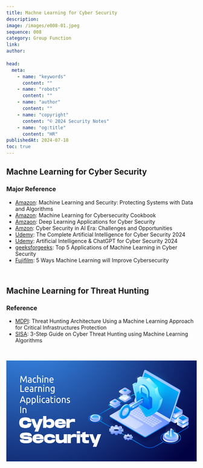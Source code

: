 ```yaml
---
title: Machne Learning for Cyber Security
description:
image: /images/e008-01.jpeg
sequence: 008
category: Group Function
link:
author:

head:
  meta:
    - name: "keywords"
      content: ""
    - name: "robots"
      content: ""
    - name: "author"
      content: ""
    - name: "copyright"
      content: "© 2024 Security Notes"
    - name: "og:title"
      content: "HR"
publishedAt: 2024-07-18
toc: true
---
```


## Machne Learning for Cyber Security

### Major Reference

- <a href="https://www.amazon.com/-/zh_TW/Clarence-Chio/dp/1491979909/ref=sr_1_1?crid=1IRJFK1LY2FO&dib=eyJ2IjoiMSJ9.s-TVuFFxnNUCeK2njYFkCNSSiDEK8KH4H5TfZsy-eWXlQZd4mQw2ZBTCgDHwFb0paU0GkNaw8Q1LsSeZLOZ8imKJNqocA_XTSOu3U3bsRwNYlw4-DFjfDvrBIWzYQGpyi_9iLO5wL_XwQFIHm0Lq37el69SbvyLhC1clo8T8OY42QyAklTQL67WlQVxcZFRLih0ZSUKiSpcspBBaCVj6-sDECxlK1uiGtxlC2eR-Yn8.eDtwD5l1c2R9Sp1Jcc2FJaD5B-FzHuyGrq02HS6EkUg&dib_tag=se&keywords=machine+learning+for+cyber+security&qid=1721309614&sprefix=machine+learning+for+cyber+security%2Caps%2C236&sr=8-1">Amazon</a>: Machine Learning and Security: Protecting Systems with Data and Algorithms
- <a href="https://www.amazon.com/-/zh_TW/Emmanuel-Tsukerman/dp/1789614678/ref=sr_1_4?crid=1IRJFK1LY2FO&dib=eyJ2IjoiMSJ9.s-TVuFFxnNUCeK2njYFkCNSSiDEK8KH4H5TfZsy-eWXlQZd4mQw2ZBTCgDHwFb0paU0GkNaw8Q1LsSeZLOZ8imKJNqocA_XTSOu3U3bsRwNYlw4-DFjfDvrBIWzYQGpyi_9iLO5wL_XwQFIHm0Lq37el69SbvyLhC1clo8T8OY42QyAklTQL67WlQVxcZFRLih0ZSUKiSpcspBBaCVj6-sDECxlK1uiGtxlC2eR-Yn8.eDtwD5l1c2R9Sp1Jcc2FJaD5B-FzHuyGrq02HS6EkUg&dib_tag=se&keywords=machine+learning+for+cyber+security&qid=1721309815&sprefix=machine+learning+for+cyber+security%2Caps%2C236&sr=8-4">Amazon</a>: Machine Learning for Cybersecurity Cookbook
- <a href="https://www.amazon.com/-/zh_TW/Mamoun-Alazab/dp/3030130568/ref=sr_1_8?crid=1OOSTGZKVT9L1&dib=eyJ2IjoiMSJ9.s-TVuFFxnNUCeK2njYFkCNSSiDEK8KH4H5TfZsy-eWXlQZd4mQw2ZBTCgDHwFb0paU0GkNaw8Q1LsSeZLOZ8imKJNqocA_XTSOu3U3bsRwNYlw4-DFjfDvrBIWzYQGpyi_9iLO5wL_XwQFIHm0Lq37el69SbvyLhC1clo8T8OY5ocfzWV0S99uJJ3L6ax9sWhf0NvGYk9HFbWq86awS4vHS2J6H_8x4iF1JrCmcXzpc.AbV3p-jRuVO34rIWoYEDjFIq2TXf-lxw8bL0JNf1oUU&dib_tag=se&keywords=machine+learning+for+cyber+security&qid=1721309889&sprefix=%2Caps%2C222&sr=8-8">Amzaon</a>: Deep Learning Applications for Cyber Security
- <a href="https://www.amazon.com/-/zh_TW/IZEM-IFEROUDJENE/dp/B0CJ45S14V/ref=sr_1_9?crid=1OOSTGZKVT9L1&dib=eyJ2IjoiMSJ9.s-TVuFFxnNUCeK2njYFkCNSSiDEK8KH4H5TfZsy-eWXlQZd4mQw2ZBTCgDHwFb0paU0GkNaw8Q1LsSeZLOZ8imKJNqocA_XTSOu3U3bsRwNYlw4-DFjfDvrBIWzYQGpyi_9iLO5wL_XwQFIHm0Lq37el69SbvyLhC1clo8T8OY5ocfzWV0S99uJJ3L6ax9sWhf0NvGYk9HFbWq86awS4vHS2J6H_8x4iF1JrCmcXzpc.AbV3p-jRuVO34rIWoYEDjFIq2TXf-lxw8bL0JNf1oUU&dib_tag=se&keywords=machine+learning+for+cyber+security&qid=1721309966&sprefix=%2Caps%2C222&sr=8-9">Amzon</a>: Cyber Security in AI Era: Challenges and Opportunities
- <a href="https://www.udemy.com/course/the-complete-artificial-intelligence-for-cyber-security-2021/?couponCode=PLOYALTY0923">Udemy</a>: The Complete Artificial Intelligence for Cyber Security 2024
- <a href="https://www.udemy.com/course/artificial-intelligence-chatgpt-for-cyber-security-2024/?couponCode=PLOYALTY0923">Udemy</a>: Artificial Intelligence & ChatGPT for Cyber Security 2024
- <a href="https://www.geeksforgeeks.org/top-5-applications-of-machine-learning-in-cyber-security/">geeksforgeeks</a>: Top 5 Applications of Machine Learning in Cyber Security
- <a href="https://www.fujifilm.com/fbsg/en/insights/article/5-ways-machine-learning-will-improve-cybersecurity">Fujifilm</a>: 5 Ways Machine Learning will Improve Cybersecurity

<br>

## Machine Learning for Threat Hunting

### Reference

- <a href="https://www.mdpi.com/2504-2289/7/2/65">MDPI</a>: Threat Hunting Architecture Using a Machine Learning Approach for Critical Infrastructures Protection
- <a href="https://www.sisainfosec.com/blogs/3-step-guide-on-cyber-threat-hunting-using-ml-algorithms/">SISA</a>: 3-Step Guide on Cyber Threat Hunting using Machine Learning Algorithms

<br>

![e008-01.jpeg](/images/e008-01.jpeg)
